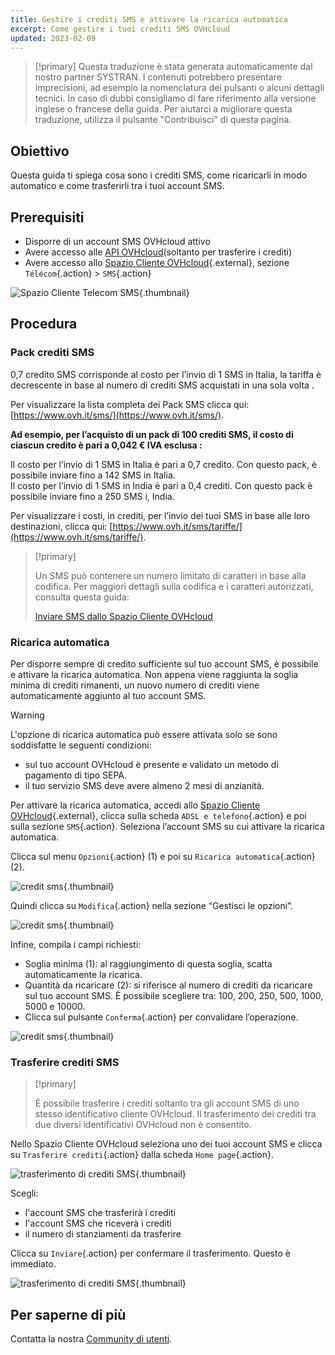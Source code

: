 ```yaml
---
title: Gestire i crediti SMS e attivare la ricarica automatica
excerpt: Come gestire i tuoi crediti SMS OVHcloud
updated: 2023-02-09
---
```


> [!primary]
> Questa traduzione è stata generata automaticamente dal nostro partner SYSTRAN. I contenuti potrebbero presentare imprecisioni, ad esempio la nomenclatura dei pulsanti o alcuni dettagli tecnici. In caso di dubbi consigliamo di fare riferimento alla versione inglese o francese della guida. Per aiutarci a migliorare questa traduzione, utilizza il pulsante "Contribuisci" di questa pagina.
>

## Obiettivo

Questa guida ti spiega cosa sono i crediti SMS, come ricaricarli in modo automatico e come trasferirli tra i tuoi account SMS.

## Prerequisiti

- Disporre di un account SMS OVHcloud attivo
- Avere accesso alle [API OVHcloud](https://api.ovh.com/)(soltanto per trasferire i crediti)
- Avere accesso allo [Spazio Cliente OVHcloud](https://www.ovh.com/auth/?action=gotomanager&from=https://www.ovh.it/&ovhSubsidiary=it){.external}, sezione `Télécom`{.action} > `SMS`{.action}

![Spazio Cliente Telecom SMS](/pages/assets/screens/control_panel/product-selection/telecom/tpl-telecom-03-en-sms.png){.thumbnail}

## Procedura

### Pack crediti SMS

0,7 credito SMS corrisponde al costo per l’invio di 1 SMS in Italia, la tariffa è decrescente in base al numero di crediti SMS acquistati in una sola volta . 

Per visualizzare la lista completa dei Pack SMS clicca qui: [https://www.ovh.it/sms/](https://www.ovh.it/sms/).

**Ad esempio, per l’acquisto di un pack di 100 crediti SMS, il costo di ciascun credito è pari a 0,042 € IVA esclusa :**

Il costo per l’invio di 1 SMS in Italia è pari a 0,7 credito. Con questo pack, è possibile inviare fino a 142 SMS in Italia.<br>
Il costo per l’invio di 1 SMS in India è pari a 0,4 crediti. Con questo pack è possibile inviare fino a 250 SMS i, India.

Per visualizzare i costi, in crediti, per l’invio dei tuoi SMS in base alle loro destinazioni, clicca qui: [https://www.ovh.it/sms/tariffe/](https://www.ovh.it/sms/tariffe/).

> [!primary]
>
> Un SMS può contenere un numero limitato di caratteri in base alla codifica. Per maggiori dettagli sulla codifica e i caratteri autorizzati, consulta questa guida: 
> 
> [Inviare SMS dallo Spazio Cliente OVHcloud](/pages/web_cloud/messaging/sms/envoyer_des_sms_depuis_mon_espace_client#step--2-scrivi-il-tuo-sms)
>

### Ricarica automatica

Per disporre sempre di credito sufficiente sul tuo account SMS, è possibile e attivare la ricarica automatica. Non appena viene raggiunta la soglia minima di crediti rimanenti, un nuovo numero di crediti viene automaticamente aggiunto al tuo account SMS.

> [!warning]
>
> L'opzione di ricarica automatica può essere attivata solo se sono soddisfatte le seguenti condizioni:
>
> - sul tuo account OVHcloud è presente e validato un metodo di pagamento di tipo SEPA.
> - il tuo servizio SMS deve avere almeno 2 mesi di anzianità.

Per attivare la ricarica automatica, accedi allo [Spazio Cliente OVHcloud](https://www.ovh.com/auth/?action=gotomanager&from=https://www.ovh.it/&ovhSubsidiary=it){.external}, clicca sulla scheda `ADSL e telefono`{.action} e poi sulla sezione `SMS`{.action}. Seleziona l’account SMS su cui attivare la ricarica automatica.

Clicca sul menu `Opzioni`{.action} (1) e poi su `Ricarica automatica`{.action} (2).

![credit sms](images/smscredit01.png){.thumbnail}

Quindi clicca su `Modifica`{.action} nella sezione “Gestisci le opzioni”.

![credit sms](images/smscredit02.png){.thumbnail}

Infine, compila i campi richiesti:

- Soglia minima (1): al raggiungimento di questa soglia, scatta automaticamente la ricarica.
- Quantità da ricaricare (2): si riferisce al numero di crediti da ricaricare sul tuo account SMS. È possibile scegliere tra: 100, 200, 250, 500, 1000, 5000 e 10000.
- Clicca sul pulsante `Conferma`{.action} per convalidare l’operazione.

![credit sms](images/smscredit03.png){.thumbnail}

### Trasferire crediti SMS

> [!primary]
>
> È possibile trasferire i crediti soltanto tra gli account SMS di uno stesso identificativo cliente OVHcloud. Il trasferimento dei crediti tra due diversi identificativi OVHcloud non è consentito.
>

Nello Spazio Cliente OVHcloud seleziona uno dei tuoi account SMS e clicca su `Trasferire crediti`{.action} dalla scheda `Home page`{.action}.

![trasferimento di crediti SMS](images/credit-transfer01.png){.thumbnail}

Scegli:

- l'account SMS che trasferirà i crediti
- l'account SMS che riceverà i crediti
- il numero di stanziamenti da trasferire

Clicca su `Inviare`{.action} per confermare il trasferimento. Questo è immediato.

![trasferimento di crediti SMS](images/credit-transfer02.png){.thumbnail}

## Per saperne di più

Contatta la nostra [Community di utenti](/links/community).
